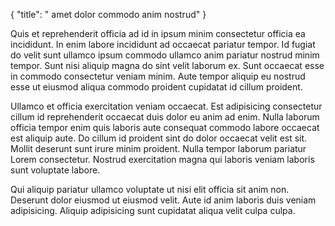 {
  "title": " amet dolor commodo anim nostrud"
}

Quis et reprehenderit officia ad id in ipsum minim consectetur officia ea incididunt. In enim labore incididunt ad occaecat pariatur tempor. Id fugiat do velit sunt ullamco ipsum commodo ullamco anim pariatur nostrud minim tempor. Sunt nisi aliquip magna do sint velit laborum ex. Sunt occaecat esse in commodo consectetur veniam minim. Aute tempor aliquip eu nostrud esse ut eiusmod aliqua commodo proident cupidatat id cillum proident.

Ullamco et officia exercitation veniam occaecat. Est adipisicing consectetur cillum id reprehenderit occaecat duis dolor eu anim ad enim. Nulla laborum officia tempor enim quis laboris aute consequat commodo labore occaecat est aliquip aute. Do cillum id proident sint do dolor occaecat velit est sit. Mollit deserunt sunt irure minim proident. Nulla tempor laborum pariatur Lorem consectetur. Nostrud exercitation magna qui laboris veniam laboris sunt voluptate labore.

Qui aliquip pariatur ullamco voluptate ut nisi elit officia sit anim non. Deserunt dolor eiusmod ut eiusmod velit. Aute id anim laboris duis veniam adipisicing. Aliquip adipisicing sunt cupidatat aliqua velit culpa culpa.